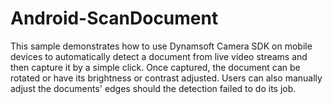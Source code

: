 # Android-ScanDocument
This sample demonstrates how to use Dynamsoft Camera SDK on mobile devices to automatically detect a document from live video streams and then capture it by a simple click. Once captured, the document can be rotated or have its brightness or contrast adjusted. Users can also manually adjust the documents' edges should the detection failed to do its job.